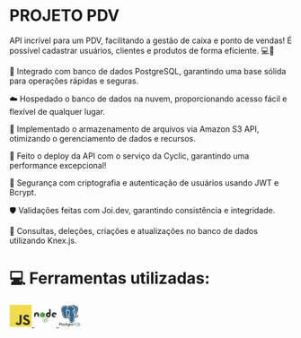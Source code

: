 <h1>PROJETO PDV</h1>

API incrível para um PDV, facilitando a gestão de caixa e ponto de vendas! É possível cadastrar usuários, clientes e produtos de forma eficiente. 💻🛒

🔗 Integrado com banco de dados PostgreSQL, garantindo uma base sólida para operações rápidas e seguras.

☁️ Hospedado o banco de dados na nuvem, proporcionando acesso fácil e flexível de qualquer lugar.

📂 Implementado o armazenamento de arquivos via Amazon S3 API, otimizando o gerenciamento de dados e recursos.

🚀 Feito o deploy da API com o serviço da Cyclic, garantindo uma performance excepcional!

🔐 Segurança com criptografia e autenticação de usuários usando JWT e Bcrypt.

🛡️ Validações feitas com Joi.dev, garantindo consistência e integridade.

🔄 Consultas, deleções, criações e atualizações no banco de dados utilizando Knex.js.

# 💻 Ferramentas utilizadas:
<a href="https://developer.mozilla.org/en-US/docs/Web/JavaScript" target="_blank" rel="noreferrer"> <img src="https://raw.githubusercontent.com/devicons/devicon/master/icons/javascript/javascript-original.svg" alt="javascript" width="40" height="40"/> </a> <a href="https://nodejs.org" target="_blank" rel="noreferrer"> <img src="https://raw.githubusercontent.com/devicons/devicon/master/icons/nodejs/nodejs-original-wordmark.svg" alt="nodejs" width="40" height="40"/> </a>
<a href="https://www.postgresql.org" target="_blank" rel="noreferrer"> <img src="https://raw.githubusercontent.com/devicons/devicon/master/icons/postgresql/postgresql-original-wordmark.svg" alt="postgresql" width="40" height="40"/> </a>

